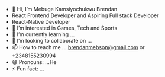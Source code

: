- 👋 Hi, I’m Mebuge Kamsiyochukwu Brendan
- React Frontend Developer and Aspiring Full stack Developer
- React-Native Developer
- 👀 I’m interested in Games, Tech and Sports
- 🌱 I’m currently learning ...
- 💞️ I’m looking to collaborate on ...
- 📫 How to reach me ... brendanmebson@gmail.com or +2348155230994 
- 😄 Pronouns: ...He
- ⚡ Fun fact: ...

<!---
Brendanmebson/Brendanmebson is a ✨ special ✨ repository because its `README.md` (this file) appears on your GitHub profile.
You can click the Preview link to take a look at your changes.
--->
